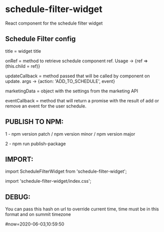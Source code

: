 # schedule-filter-widget
React component for the schedule filter widget


## Schedule Filter config      

   title            = widget title
   
   onRef            = method to retrieve schedule component ref. Usage -> {ref => (this.child = ref)}
   
   updateCallback   = method passed that will be called by component on update. args -> {action: 'ADD_TO_SCHEDULE', event}

   marketingData    = object with the settings from the marketing API
   
   eventCallback    = method that will return a promise with the result of add or remove an event for the user schedule.

   
## PUBLISH TO NPM:

1 - npm version patch / npm version minor / npm version major

2 - npm run publish-package

## IMPORT:

import ScheduleFilterWidget from 'schedule-filter-widget';

import 'schedule-filter-widget/index.css';

## DEBUG:
You can pass this hash on url to override current time, time must be in this format and on summit timezone

\#now=2020-06-03,10:59:50